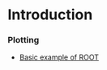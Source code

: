 # Introduction


### Plotting

* [Basic example of ROOT](https://swan.web.cern.ch/content/basic-examples)
